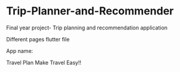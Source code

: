 # Trip-Planner-and-Recommender
Final year project- Trip planning and recommendation application

Different pages flutter file

App name:

Travel Plan
Make Travel Easy!!

